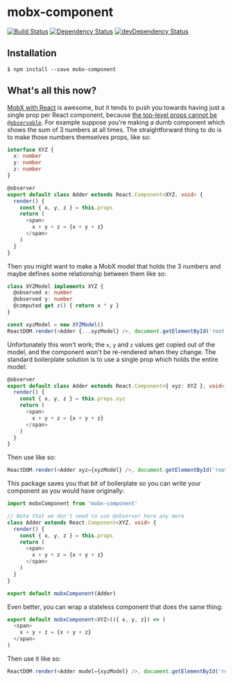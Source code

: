 # mobx-component

[![Build Status](https://img.shields.io/travis/pelotom/mobx-component/master.svg)](https://travis-ci.org/pelotom/mobx-component)
[![Dependency Status](https://img.shields.io/david/pelotom/mobx-component.svg)](https://david-dm.org/pelotom/mobx-component)
[![devDependency Status](https://img.shields.io/david/dev/pelotom/mobx-component.svg)](https://david-dm.org/pelotom/mobx-component?type=dev)

## Installation
```
$ npm install --save mobx-component
```

## What's all this now?

[MobX with React](https://github.com/mobxjs/mobx-react) is awesome, but it tends to push you towards having just a single prop per React component, because [the top-level props cannot be `@observable`](https://github.com/mobxjs/mobx-react/issues/124). For example suppose you're making a dumb component which shows the sum of 3 numbers at all times. The straightforward thing to do is to make those numbers themselves props, like so:

```ts
interface XYZ {
  x: number
  y: number
  z: number
}

@observer
export default class Adder extends React.Component<XYZ, void> {
  render() {
    const { x, y, z } = this.props
    return (
      <span>
        x + y + z = {x + y + z}
      </span>
    )
  }
}
```

Then you might want to make a MobX model that holds the 3 numbers and maybe defines some relationship between them like so:

```ts
class XYZModel implements XYZ {
  @observed x: number
  @observed y: number
  @computed get z() { return x * y }
}

const xyzModel = new XYZModel()
ReactDOM.render(<Adder {...xyzModel} />, document.getElementById('root'))
```

Unfortunately this won't work; the `x`, `y` and `z` values get copied out of the model, and the component won't be re-rendered when they change. The standard boilerplate solution is to use a single prop which holds the entire model:

```ts
@observer
export default class Adder extends React.Component<{ xyz: XYZ }, void> {
  render() {
    const { x, y, z } = this.props.xyz
    return (
      <span>
        x + y + z = {x + y + z}
      </span>
    )
  }
}
```

Then use like so:

```ts
ReactDOM.render(<Adder xyz={xyzModel} />, document.getElementById('root'))
```

This package saves you that bit of boilerplate so you can write your component as you would have originally:

```ts
import mobxComponent from 'mobx-component'

// Note that we don't need to use @observer here any more
class Adder extends React.Component<XYZ, void> {
  render() {
    const { x, y, z } = this.props
    return (
      <span>
        x + y + z = {x + y + z}
      </span>
    )
  }
}

export default mobxComponent(Adder)
```

Even better, you can wrap a stateless component that does the same thing:

```ts
export default mobxComponent<XYZ>(({ x, y, z}) => (
  <span>
    x + y + z = {x + y + z}
  </span>
)
```

Then use it like so:

```ts
ReactDOM.render(<Adder model={xyzModel} />, document.getElementById('root'))
```
